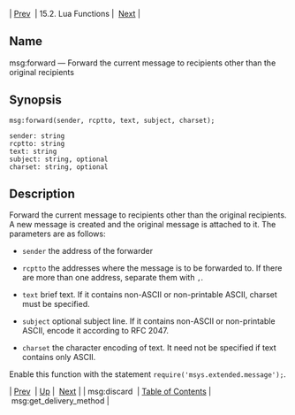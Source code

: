 | [Prev](lua.ref.msg_discard)  | 15.2. Lua Functions |  [Next](lua.ref.msg_get_delivery_method.php) |

<a name="lua.ref.msg_forward"></a>
## Name

msg:forward — Forward the current message to recipients other than the original recipients

<a name="idp25450736"></a>
## Synopsis

`msg:forward(sender, rcptto, text, subject, charset);`

```
sender: string
rcptto: string
text: string
subject: string, optional
charset: string, optional
```
<a name="idp25453536"></a>
## Description

Forward the current message to recipients other than the original recipients. A new message is created and the original message is attached to it. The parameters are as follows:

*   `sender` the address of the forwarder

*   `rcptto` the addresses where the message is to be forwarded to. If there are more than one address, separate them with `,`.

*   `text` brief text. If it contains non-ASCII or non-printable ASCII, charset must be specified.

*   `subject` optional subject line. If it contains non-ASCII or non-printable ASCII, encode it according to RFC 2047.

*   `charset` the character encoding of text. It need not be specified if text contains only ASCII.

Enable this function with the statement `require('msys.extended.message');`.

| [Prev](lua.ref.msg_discard)  | [Up](lua.function.details.php) |  [Next](lua.ref.msg_get_delivery_method.php) |
| msg:discard  | [Table of Contents](index) |  msg:get_delivery_method |
